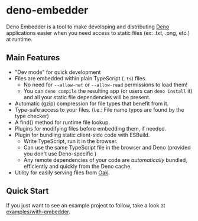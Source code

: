 deno-embedder
=============

Deno Embedder is a tool to make developing and distributing [Deno] applications
easier when you need access to static files (ex: .txt, .png, etc.) at runtime.

[Deno]: https://deno.land/

Main Features
-------------

 * "Dev mode" for quick development
 * Files are embedded within plain TypeScript (`.ts`) files.
   * No need for `--allow-net` or `--allow-read` permissions to load them!
   * You can `deno compile` the resulting app (or users can `deno install` it) 
     and all your static file dependencies will be present.
 * Automatic (gzip) compression for file types that benefit from it.
 * Type-safe access to your files. (i.e.: File name typos are
   found by the type checker)
 * A find() method for runtime file lookup.
 * Plugins for modifying files before embedding them, if needed.
 * Plugin for bundling static client-side code with ESBuild.
   * Write TypeScript, run it in the browser.
   * Can use the same TypeScript file in the browser and Deno (provided you 
     don't use Deno-specific )
   * Any remote dependencies of your code are *automatically* bundled,
     efficiently and quickly from the Deno cache.
 * Utility for easily serving files from [Oak].

 [Oak]: https://github.com/oakserver/oak#readme

Quick Start
-----------

If you just want to see an example project to follow, take a look at
[examples/with-embedder](./examples/with-embedder/).



